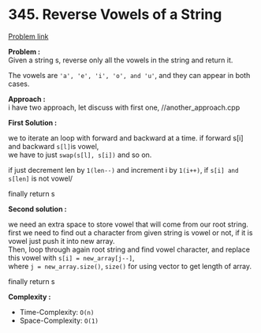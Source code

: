 # 345. Reverse Vowels of a String

[Problem link](https://leetcode.com/problems/reverse-vowels-of-a-string/)

**Problem :**<br>
Given a string s, reverse only all the vowels in the string and return it.<br>

The vowels are `'a', 'e', 'i', 'o', and 'u'`, and they can appear in both cases.<br>

**Approach :**<br>
i have two approach, let discuss with first one, //another_approach.cpp<br>

**First Solution :**<br>

we to iterate an loop with forward and backward at a time. if forward s[i] and backward `s[l]`is vowel,<br>
we have to just `swap(s[l], s[i])` and so on.<br>

if just decrement len by `1(len--)` and increment i by `1(i++)`, if `s[i] and s[len]` is not vowel/<br>

finally return s<br>

**Second solution :**<br>

we need an extra space to store vowel that will come from our root string.<br>
first we need to find out a character from given string is vowel or not, if it is vowel just push it into new array.<br>
Then, loop through again root string and find vowel character, and replace this vowel with `s[i] = new_array[j--]`,<br>
where `j = new_array.size()`, `size()` for using vector to get length of array.<br>

finally return s<br>

**Complexity :**<br>

-   Time-Complexity: `O(n)`
-   Space-Complexity: `O(1)`
